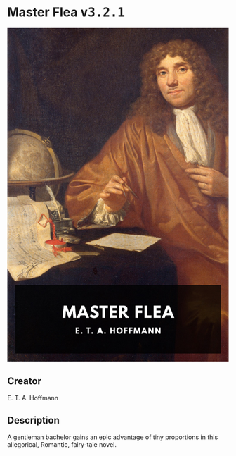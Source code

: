 
# Master Flea <kbd>v3.2.1</kbd>

<center>
  <img src="./cover-1024.jpg"/>
</center>

## Creator
E. T. A. Hoffmann

## Description
A gentleman bachelor gains an epic advantage of tiny proportions in this allegorical, Romantic, fairy-tale novel.

